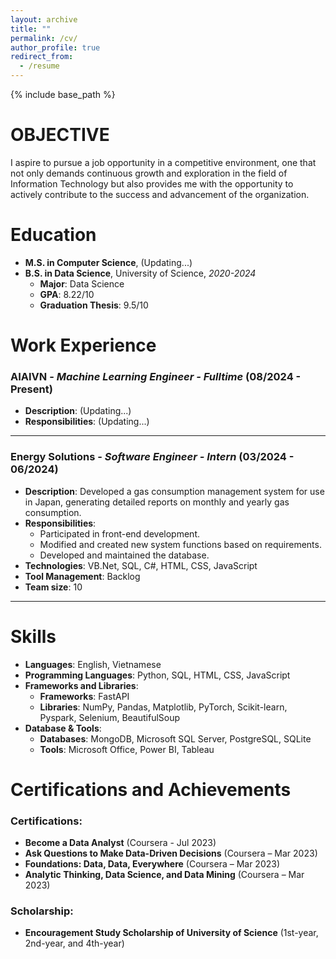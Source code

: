 ```yaml
---
layout: archive
title: ""
permalink: /cv/
author_profile: true
redirect_from:
  - /resume
---
```


{% include base_path %}
# OBJECTIVE
I aspire to pursue a job opportunity in a competitive environment, one that not only demands continuous growth and exploration in the field of
Information Technology but also provides me with the opportunity to actively contribute to the success and advancement of the organization.

# Education
- **M.S. in Computer Science**, (Updating...)
- **B.S. in Data Science**, University of Science, *2020-2024*
  - **Major**: Data Science
  - **GPA**: 8.22/10
  - **Graduation Thesis**: 9.5/10

# Work Experience

### AIAIVN - *Machine Learning Engineer - Fulltime* (08/2024 - Present)  
- **Description**: (Updating...)  
- **Responsibilities**: (Updating...)

---

### Energy Solutions - *Software Engineer - Intern* (03/2024 - 06/2024)  
- **Description**: Developed a gas consumption management system for use in Japan, generating detailed reports on monthly and yearly gas consumption.  
- **Responsibilities**:  
  - Participated in front-end development.  
  - Modified and created new system functions based on requirements.  
  - Developed and maintained the database.  
- **Technologies**: VB.Net, SQL, C#, HTML, CSS, JavaScript  
- **Tool Management**: Backlog  
- **Team size**: 10  

---

# Skills
- **Languages**: English, Vietnamese
- **Programming Languages**: Python, SQL, HTML, CSS, JavaScript
- **Frameworks and Libraries**:  
  - **Frameworks**: FastAPI  
  - **Libraries**: NumPy, Pandas, Matplotlib, PyTorch, Scikit-learn, Pyspark, Selenium, BeautifulSoup  
- **Database & Tools**:  
  - **Databases**: MongoDB, Microsoft SQL Server, PostgreSQL, SQLite  
  - **Tools**: Microsoft Office, Power BI, Tableau  

# Certifications and Achievements

### Certifications:
- **Become a Data Analyst** (Coursera - Jul 2023)
- **Ask Questions to Make Data-Driven Decisions** (Coursera – Mar 2023)
- **Foundations: Data, Data, Everywhere** (Coursera – Mar 2023)
- **Analytic Thinking, Data Science, and Data Mining** (Coursera – Mar 2023)

### Scholarship:
- **Encouragement Study Scholarship of University of Science** (1st-year, 2nd-year, and 4th-year)


<!-- Publications
======
  <ul>{% for post in site.publications reversed %}
    {% include archive-single-cv.html %}
  {% endfor %}</ul>
  
Talks
======
  <ul>{% for post in site.talks reversed %}
    {% include archive-single-talk-cv.html  %}
  {% endfor %}</ul>
  
Teaching
======
  <ul>{% for post in site.teaching reversed %}
    {% include archive-single-cv.html %}
  {% endfor %}</ul> -->
  

